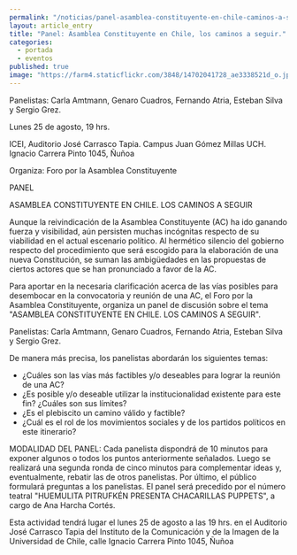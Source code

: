 ```yaml
---
permalink: "/noticias/panel-asamblea-constituyente-en-chile-caminos-a-seguir.html"
layout: article_entry
title: "Panel: Asamblea Constituyente en Chile, los caminos a seguir."
categories: 
  - portada
  - eventos
published: true
image: "https://farm4.staticflickr.com/3848/14702041728_ae3338521d_o.jpg"
---
```


Panelistas: Carla Amtmann, Genaro Cuadros, Fernando Atria, Esteban Silva y Sergio Grez.

Lunes 25 de agosto, 19 hrs.

ICEI, Auditorio José Carrasco Tapia. Campus Juan Gómez Millas UCH. Ignacio Carrera Pinto 1045, Ñuñoa

Organiza: Foro por la Asamblea Constituyente

PANEL 

ASAMBLEA CONSTITUYENTE EN CHILE. LOS CAMINOS A SEGUIR 

Aunque la reivindicación de la Asamblea Constituyente (AC) ha ido ganando fuerza y visibilidad, aún persisten muchas incógnitas respecto de su viabilidad en el actual escenario político. Al hermético silencio del gobierno respecto del procedimiento que será escogido para la elaboración de una nueva Constitución, se suman las ambigüedades en las propuestas de ciertos actores que se han pronunciado a favor de la AC. 

Para aportar en la necesaria clarificación acerca de las vías posibles para desembocar en la convocatoria y reunión de una AC, el Foro por la Asamblea Constituyente, organiza un panel de discusión sobre el tema "ASAMBLEA CONSTITUYENTE EN CHILE. LOS CAMINOS A SEGUIR". 

Panelistas: Carla Amtmann, Genaro Cuadros, Fernando Atria, Esteban Silva y Sergio Grez.

De manera más precisa, los panelistas abordarán los siguientes temas: 

* ¿Cuáles son las vías más factibles y/o deseables para lograr la reunión de una AC? 
* ¿Es posible y/o deseable utilizar la institucionalidad existente para este fin? ¿Cuáles son sus límites? 
* ¿Es el plebiscito un camino válido y factible? 
* ¿Cuál es el rol de los movimientos sociales y de los partidos políticos en este itinerario? 

MODALIDAD DEL PANEL: Cada panelista dispondrá de 10 minutos para exponer algunos o todos los puntos anteriormente señalados. Luego se realizará una segunda ronda de cinco minutos para complementar ideas y, eventualmente, rebatir las de otros panelistas. Por último, el público formulará preguntas a los panelistas. 
 El panel será precedido por el número teatral "HUEMULITA PITRUFKÉN PRESENTA CHACARILLAS PUPPETS", a cargo de Ana Harcha Cortés. 
 
Esta actividad tendrá lugar el lunes 25 de agosto a las 19 hrs. en el Auditorio José Carrasco Tapia del Instituto de la Comunicación y de la Imagen de la Universidad de Chile, calle Ignacio Carrera Pinto 1045, Ñuñoa
